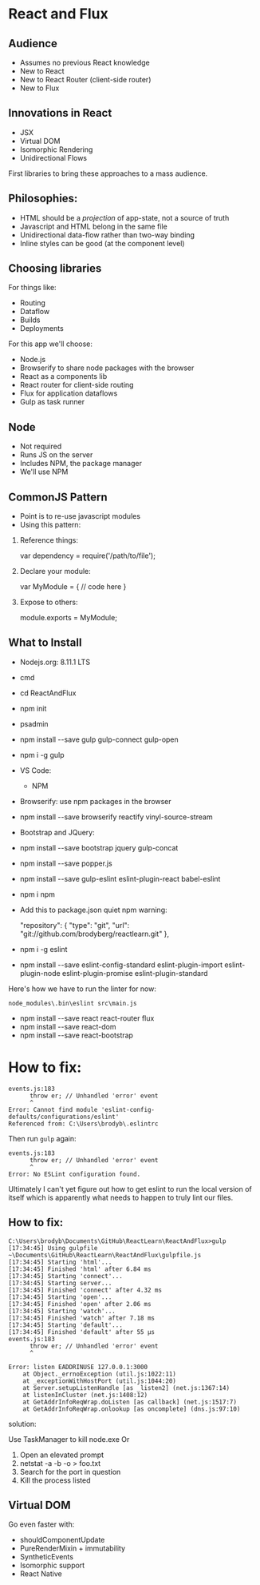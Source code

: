 # React and Flux

## Audience

* Assumes no previous React knowledge
* New to React
* New to React Router (client-side router)
* New to Flux

## Innovations in React

* JSX
* Virtual DOM
* Isomorphic Rendering
* Unidirectional Flows

First libraries to bring these approaches to a mass audience. 

## Philosophies: 

* HTML should be a *projection* of app-state, not a source of truth
* Javascript and HTML belong in the same file
* Unidirectional data-flow rather than two-way binding
* Inline styles can be good (at the component level)

## Choosing libraries

For things like: 

* Routing
* Dataflow
* Builds
* Deployments

For this app we'll choose: 

* Node.js
* Browserify to share node packages with the browser
* React as a components lib
* React router for client-side routing
* Flux for application dataflows
* Gulp as task runner

## Node

* Not required
* Runs JS on the server
* Includes NPM, the package manager
* We'll use NPM

## CommonJS Pattern

* Point is to re-use javascript modules
* Using this pattern: 

1. Reference things: 

    var dependency = require('/path/to/file');

2. Declare your module: 

    var MyModule = {
      // code here
    }
  
3. Expose to others: 

    module.exports = MyModule;

## What to Install

* Nodejs.org: 8.11.1 LTS
* cmd
* cd ReactAndFlux
* npm init
* psadmin
* npm install --save gulp gulp-connect gulp-open
* npm i -g gulp
* VS Code: 
  * NPM
* Browserify: use npm packages in the browser
* npm install --save browserify reactify vinyl-source-stream
* Bootstrap and JQuery: 
* npm install --save bootstrap jquery gulp-concat
* npm install --save popper.js
* npm install --save gulp-eslint eslint-plugin-react babel-eslint
* npm i npm
* Add this to package.json quiet npm warning: 

    "repository": {
      "type": "git",
      "url": "git://github.com/brodyberg/reactlearn.git"
    },

* npm i -g eslint
* npm install --save eslint-config-standard eslint-plugin-import eslint-plugin-node eslint-plugin-promise eslint-plugin-standard

Here's how we have to run the linter for now: 

    node_modules\.bin\eslint src\main.js

* npm install --save react react-router flux
* npm install --save react-dom
* npm install --save react-bootstrap

# How to fix: 

    events.js:183
          throw er; // Unhandled 'error' event
          ^
    Error: Cannot find module 'eslint-config-defaults/configurations/eslint'
    Referenced from: C:\Users\brodyb\.eslintrc

Then run ```gulp``` again: 

    events.js:183
          throw er; // Unhandled 'error' event
          ^
    Error: No ESLint configuration found.

Ultimately I can't yet figure out how to get eslint to run the local version
of itself which is apparently what needs to happen to truly lint our files. 

## How to fix: 

    C:\Users\brodyb\Documents\GitHub\ReactLearn\ReactAndFlux>gulp
    [17:34:45] Using gulpfile ~\Documents\GitHub\ReactLearn\ReactAndFlux\gulpfile.js
    [17:34:45] Starting 'html'...
    [17:34:45] Finished 'html' after 6.84 ms
    [17:34:45] Starting 'connect'...
    [17:34:45] Starting server...
    [17:34:45] Finished 'connect' after 4.32 ms
    [17:34:45] Starting 'open'...
    [17:34:45] Finished 'open' after 2.06 ms
    [17:34:45] Starting 'watch'...
    [17:34:45] Finished 'watch' after 7.18 ms
    [17:34:45] Starting 'default'...
    [17:34:45] Finished 'default' after 55 μs
    events.js:183
          throw er; // Unhandled 'error' event
          ^

    Error: listen EADDRINUSE 127.0.0.1:3000
        at Object._errnoException (util.js:1022:11)
        at _exceptionWithHostPort (util.js:1044:20)
        at Server.setupListenHandle [as _listen2] (net.js:1367:14)
        at listenInCluster (net.js:1408:12)
        at GetAddrInfoReqWrap.doListen [as callback] (net.js:1517:7)
        at GetAddrInfoReqWrap.onlookup [as oncomplete] (dns.js:97:10)

solution: 

Use TaskManager to kill node.exe
Or
1. Open an elevated prompt
2. netstat -a -b -o > foo.txt
3. Search for the port in question
4. Kill the process listed 

## Virtual DOM

Go even faster with: 

* shouldComponentUpdate
* PureRenderMixin + immutability
* SyntheticEvents
* Isomorphic support
* React Native